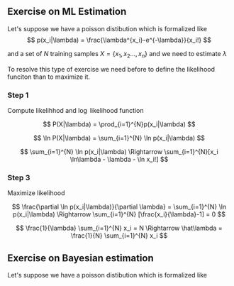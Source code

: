 ## Exercise on ML Estimation

Let's suppose we have a poisson distibution which is formalized like
$$
p(x_i|\lambda) = \frac{\lambda^{x_i}-e^{-\lambda}}{x_i!}
$$

and a set of $N$ training samples $X = \{x_1,x_2...,x_n\}$ and we need to estimate $\lambda$

To resolve this type of exercise we need before to define the likelihood funciton than to maximize it.

### Step 1

Compute likelihhod and $\log$ likelihood function

$$
P(X|\lambda) = \prod_{i=1}^{N}p(x_i|\lambda)
$$

$$
\ln P(X|\lambda) = \sum_{i=1}^{N} \ln p(x_i|\lambda)
$$

$$
\sum_{i=1}^{N} \ln p(x_i|\lambda) \Rightarrow \sum_{i=1}^{N}[x_i \ln\lambda - \lambda - \ln x_i!]
$$

### Step 3

Maximize likelihood

$$
\frac{\partial \ln p(x_i|\lambda)}{\partial \lambda} = 
\sum_{i=1}^{N} \ln p(x_i|\lambda) \Rightarrow \sum_{i=1}^{N} [\frac{x_i}{\lambda}-1] = 0
$$

$$
\frac{1}{\lambda} \sum_{i=1}^{N} x_i = N \Rightarrow \hat\lambda = \frac{1}{N} \sum_{i=1}^{N} x_i
$$

## Exercise on Bayesian estimation

Let's suppose we have a poisson distibution which is formalized like